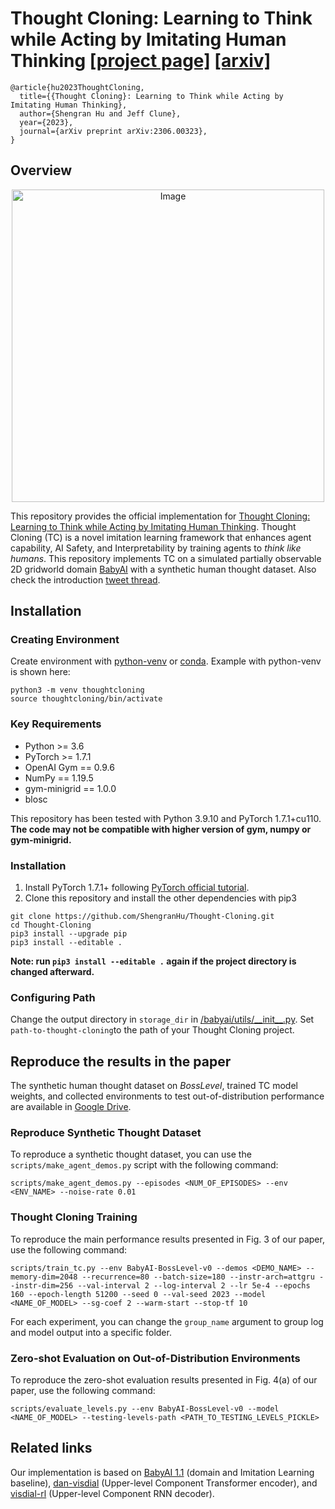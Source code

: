 # Thought Cloning: Learning to Think while Acting by Imitating Human Thinking [[project page]](https://www.shengranhu.com/ThoughtCloning/) [[arxiv]](https://arxiv.org/abs/2306.00323)

```
@article{hu2023ThoughtCloning,
  title={{Thought Cloning}: Learning to Think while Acting by Imitating Human Thinking},
  author={Shengran Hu and Jeff Clune},
  year={2023},
  journal={arXiv preprint arXiv:2306.00323},
}
```

## Overview
<p align="center">
<img width="500" src="./media/TC_framework.png" alt="Image">
</p>

This repository provides the official implementation for [Thought Cloning: Learning to Think while Acting by Imitating Human Thinking](https://arxiv.org/abs/2306.00323). Thought Cloning (TC) is a novel imitation learning framework that enhances agent capability, AI Safety, and Interpretability by training agents to *think like humans*. This repository implements TC on a simulated partially observable 2D gridworld domain [BabyAI](https://github.com/mila-iqia/babyai) with a synthetic human thought dataset. Also check the introduction [tweet thread](https://twitter.com/jeffclune/status/1664618665160085505).

## Installation 
### Creating Environment
Create environment with [python-venv](https://docs.python.org/3.6/library/venv.html) or [conda](https://docs.conda.io/en/latest/). Example with python-venv is shown here:
```
python3 -m venv thoughtcloning
source thoughtcloning/bin/activate 
```

### Key Requirements
- Python >= 3.6
- PyTorch >= 1.7.1
- OpenAI Gym == 0.9.6
- NumPy == 1.19.5
- gym-minigrid == 1.0.0
- blosc  

This repository has been tested with Python 3.9.10 and PyTorch 1.7.1+cu110. **The code may not be compatible with higher version of gym, numpy or gym-minigrid.**

### Installation
1. Install PyTorch 1.7.1+ following [PyTorch official tutorial](https://pytorch.org/get-started/locally/). 
2. Clone this repository and install the other dependencies with pip3
```
git clone https://github.com/ShengranHu/Thought-Cloning.git
cd Thought-Cloning
pip3 install --upgrade pip
pip3 install --editable .
```
**Note: run `pip3 install --editable .` again if the project directory is changed afterward.**

### Configuring Path

Change the output directory in `storage_dir` in [/babyai/utils/\_\_init\_\_.py](https://github.com/ShengranHu/Thought-Cloning/blob/main/babyai/utils/__init__.py). Set `path-to-thought-cloning`to the path of your Thought Cloning project.

## Reproduce the results in the paper

The synthetic human thought dataset on *BossLevel*, trained TC model weights, and collected environments to test out-of-distribution performance are available in [Google Drive](https://drive.google.com/drive/folders/1CMgQtl7GTr0hR7wy3nXDhjdh_wi5gd5T?usp=sharing).

### Reproduce Synthetic Thought Dataset

To reproduce a synthetic thought dataset, you can use the `scripts/make_agent_demos.py` script with the following command:

```
scripts/make_agent_demos.py --episodes <NUM_OF_EPISODES> --env <ENV_NAME> --noise-rate 0.01
```


### Thought Cloning Training

To reproduce the main performance results presented in Fig. 3 of our paper, use the following command:

```
scripts/train_tc.py --env BabyAI-BossLevel-v0 --demos <DEMO_NAME> --memory-dim=2048 --recurrence=80 --batch-size=180 --instr-arch=attgru --instr-dim=256 --val-interval 2 --log-interval 2 --lr 5e-4 --epochs 160 --epoch-length 51200 --seed 0 --val-seed 2023 --model <NAME_OF_MODEL> --sg-coef 2 --warm-start --stop-tf 10
```

For each experiment, you can change the `group_name` argument to group log and model output into a specific folder.

### Zero-shot Evaluation on Out-of-Distribution Environments

To reproduce the zero-shot evaluation results presented in Fig. 4(a) of our paper, use the following command:

```
scripts/evaluate_levels.py --env BabyAI-BossLevel-v0 --model <NAME_OF_MODEL> --testing-levels-path <PATH_TO_TESTING_LEVELS_PICKLE>
```


## Related links
Our implementation is based on [BabyAI 1.1](https://github.com/mila-iqia/babyai) (domain and Imitation Learning baseline), [dan-visdial](https://github.com/gicheonkang/dan-visdial/tree/master/encoders) (Upper-level Component Transformer encoder), and [visdial-rl](https://github.com/batra-mlp-lab/visdial-rl/blob/master/visdial/models/decoders/gen.py) (Upper-level Component RNN decoder).

